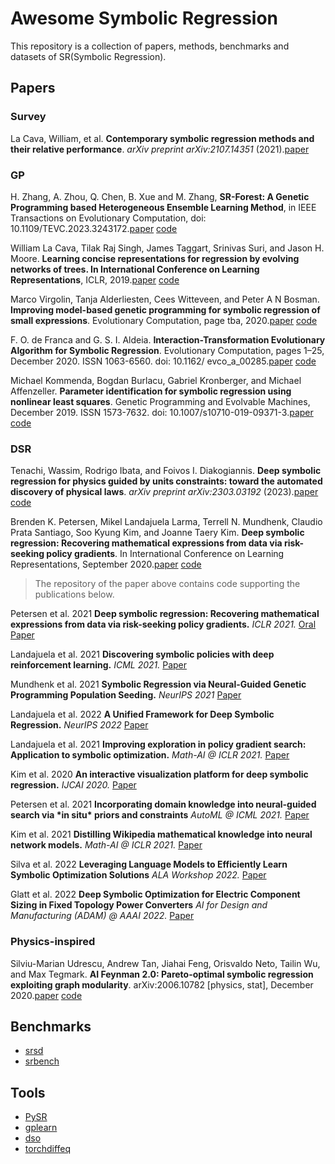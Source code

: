 # Awesome Symbolic Regression

This repository is a collection of papers, methods, benchmarks and datasets of SR(Symbolic Regression).

## Papers

### Survey

La Cava, William, et al. **Contemporary symbolic regression methods and their relative performance**. *arXiv preprint arXiv:2107.14351* (2021).[paper](http://arxiv.org/abs/2107.14351)

### GP

H. Zhang, A. Zhou, Q. Chen, B. Xue and M. Zhang, **SR-Forest: A Genetic Programming based Heterogeneous Ensemble Learning Method**, in IEEE Transactions on Evolutionary Computation, doi: 10.1109/TEVC.2023.3243172.[paper](https://ieeexplore.ieee.org/document/10040601) [code](https://github.com/hengzhe-zhang/EvolutionaryForest)

William La Cava, Tilak Raj Singh, James Taggart, Srinivas Suri, and Jason H. Moore. **Learning concise representations for regression by evolving networks of trees. In International Conference on Learning Representations**, ICLR, 2019.[paper]((https://arxiv.org/abs/1807.00981)) [code]((https://github.com/cavalab/feat))

Marco Virgolin, Tanja Alderliesten, Cees Witteveen, and Peter A N Bosman. **Improving model-based genetic programming for symbolic regression of small expressions**. Evolutionary Computation, page tba, 2020.[paper](https://arxiv.org/abs/1904.02050) [code]((https://github.com/marcovirgolin/GP-GOMEA/))

F. O. de Franca and G. S. I. Aldeia. **Interaction-Transformation Evolutionary Algorithm for Symbolic Regression**. Evolutionary Computation, pages 1–25, December 2020. ISSN 1063-6560. doi: 10.1162/ evco_a_00285.[paper](https://arxiv.org/abs/1902.03983) [code](https://arxiv.org/abs/1902.03983)

Michael Kommenda, Bogdan Burlacu, Gabriel Kronberger, and Michael Affenzeller. **Parameter identification for symbolic regression using nonlinear least squares**. Genetic Programming and Evolvable Machines, December 2019. ISSN 1573-7632. doi: 10.1007/s10710-019-09371-3.[paper](https://link.springer.com/article/10.1007/s10710-019-09371-3) [code](https://github.com/heal-research/operon)

### DSR

Tenachi, Wassim, Rodrigo Ibata, and Foivos I. Diakogiannis. **Deep symbolic regression for physics guided by units constraints: toward the automated discovery of physical laws**. *arXiv preprint arXiv:2303.03192* (2023).[paper](https://arxiv.org/abs/2303.03192) [code](https://github.com/wassimtenachi/physo)

Brenden K. Petersen, Mikel Landajuela Larma, Terrell N. Mundhenk, Claudio Prata Santiago, Soo Kyung Kim, and Joanne Taery Kim. **Deep symbolic regression: Recovering mathematical expressions from data via risk-seeking policy gradients**. In International Conference on Learning Representations, September 2020.[paper](https://arxiv.org/abs/1912.04871) [code](https://github.com/brendenpetersen/deep-symbolic-optimization)

> The repository of the paper above contains code supporting the publications below.

Petersen et al. 2021 **Deep symbolic regression: Recovering mathematical expressions from data via risk-seeking policy gradients.** *ICLR 2021.* [Oral](https://iclr.cc/virtual/2021/poster/2578) [Paper](https://openreview.net/forum?id=m5Qsh0kBQG)

Landajuela et al. 2021 **Discovering symbolic policies with deep reinforcement learning.** *ICML 2021.* [Paper](https://proceedings.mlr.press/v139/landajuela21a.html)

Mundhenk et al. 2021 **Symbolic Regression via Neural-Guided Genetic Programming Population Seeding.** *NeurIPS 2021* [Paper](https://proceedings.neurips.cc/paper/2021/hash/d073bb8d0c47f317dd39de9c9f004e9d-Abstract.html)

Landajuela et al. 2022 **A Unified Framework for Deep Symbolic Regression.** *NeurIPS 2022* [Paper](https://openreview.net/forum?id=2FNnBhwJsHK)

Landajuela et al. 2021 **Improving exploration in policy gradient search: Application to symbolic optimization.** *Math-AI @ ICLR 2021.* [Paper](https://mathai-iclr.github.io/papers/papers/MATHAI_16_paper.pdf)

Kim et al. 2020 **An interactive visualization platform for deep symbolic regression.** *IJCAI 2020.* [Paper](https://www.ijcai.org/Proceedings/2020/0763.pdf)

Petersen et al. 2021 **Incorporating domain knowledge into neural-guided search via \*in situ\* priors and constraints** *AutoML @ ICML 2021.* [Paper](https://github.com/brendenpetersen/deep-symbolic-optimization/blob/master)

Kim et al. 2021 **Distilling Wikipedia mathematical knowledge into neural network models.** *Math-AI @ ICLR 2021.* [Paper](https://mathai-iclr.github.io/papers/papers/MATHAI_15_paper.pdf)

Silva et al. 2022 **Leveraging Language Models to Efficiently Learn Symbolic Optimization Solutions** *ALA Workshop 2022.* [Paper](https://ala2022.github.io/papers/ALA2022_paper_24.pdf)

Glatt et al. 2022 **Deep Symbolic Optimization for Electric Component Sizing in Fixed Topology Power Converters** *AI for Design and Manufacturing (ADAM) @ AAAI 2022.* [Paper](https://openreview.net/forum?id=u_ghY9PnAyZ)

### Physics-inspired

Silviu-Marian Udrescu, Andrew Tan, Jiahai Feng, Orisvaldo Neto, Tailin Wu, and Max Tegmark. **AI Feynman 2.0: Pareto-optimal symbolic regression exploiting graph modularity**. arXiv:2006.10782 [physics, stat], December 2020.[paper](https://arxiv.org/pdf/1905.11481v2.pdf) [code](https://github.com/SJ001/AI-Feynman)



## Benchmarks

- [srsd](https://github.com/omron-sinicx/srsd-benchmark)
- [srbench](https://github.com/cavalab/srbench)

## Tools

- [PySR](https://github.com/MilesCranmer/PySR)
- [gplearn](https://github.com/trevorstephens/gplearn)
- [dso](https://github.com/brendenpetersen/deep-symbolic-optimization)
- [torchdiffeq](https://github.com/rtqichen/torchdiffeq)

